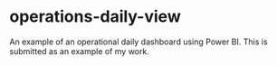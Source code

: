 # operations-daily-view
An example of an operational daily dashboard using Power BI.  This is submitted as an example of my work. 
